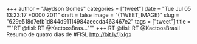 
+++
author = "Jaydson Gomes"
categories = ["tweet"]
date = "Tue Jul 05 13:23:17 +0000 2011"
draft = false
image = "{TWEET_IMAGE}"
slug = "629e518d7efb1d844d91114984aeecda463467e2"
tags = ["tweet"]
title = """RT @fisl: RT @KactoosBras..."""
+++
RT @fisl: RT @KactoosBrasil Resumo de quatro dias de #FISL http://bit.ly/ljxIgx
